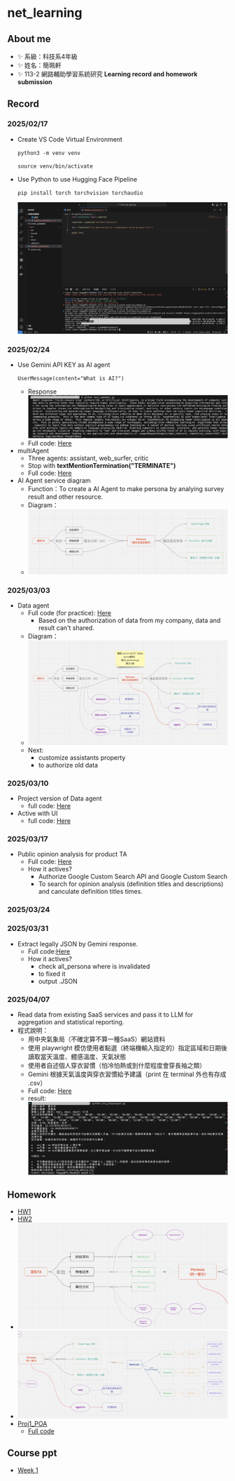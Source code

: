 # net_learning
## About me
- ✨ 系級：科技系4年級
- ✨ 姓名：簡珮軒
- ✨ 113-2 網路輔助學習系統研究 **Learning record and homework submission**
## Record
### 2025/02/17
- Create VS Code Virtual Environment
  ```
  python3 -m venv venv
  ```
  ```
  source venv/bin/activate
  ```
- Use Python to use Hugging Face Pipeline
  ```
  pip install torch torchvision torchaudio
  ```
  ![result](https://github.com/cpeggy/net_learnin/blob/main/%E6%88%AA%E5%9C%96%202025-02-17%2023.54.46.png)
### 2025/02/24
- Use Gemini API KEY as AI agent
  ```
  UserMessage(content="What is AI?")
  ```
  - Response
  ![result](https://github.com/cpeggy/net_learnin/blob/main/%E6%88%AA%E5%9C%96%202025-02-24%2014.48.32.png)
  - Full code: [Here](https://github.com/cpeggy/net_learnin/blob/main/week2rec/test_aimodel.py)
- multiAgent
  - Three agents: assistant, web_surfer, critic
  - Stop with **textMentionTermination("TERMINATE")**
  - Full code: [Here](https://github.com/cpeggy/net_learnin/blob/main/week2rec/test_aiage3.py)
- AI Agent service diagram
  - Function：To create a AI Agent to make persona by analying survey result and other resource.
  - Diagram：
  - ![dia](https://github.com/cpeggy/net_learnin/blob/main/%E6%88%AA%E5%9C%96%202025-03-03%2009.23.06.png)
### 2025/03/03 
- Data agent
  - Full code (for practice): [Here](https://github.com/cpeggy/net_learnin/blob/main/week3rec/test_dataagent.py)
    - Based on the authorization of data from my company, data and result can't shared.
  - Diagram：
  - ![dia](https://github.com/cpeggy/net_learnin/blob/main/%E6%88%AA%E5%9C%96%202025-03-03%2023.42.51.png)
  - Next:
    - customize assistants property
    - to authorize old data
### 2025/03/10
- Project version of Data agent
  - full code: [Here](https://github.com/cpeggy/net_learnin/blob/main/week3rec/proj_dataagent.py)
- Active with UI
  - full code: [Here](https://github.com/cpeggy/net_learnin/blob/main/week4rec/proj_dataagentUI.py)
### 2025/03/17
- Public opinion analysis for product TA
  - Full code: [Here](https://github.com/cpeggy/net_learnin/blob/main/week5rec/proj_anasaying.py)
  - How it actives?
    - Authorize Google Custom Search API and Google Custom Search
    - To search for opinion analysis (definition titles and descriptions) and canculate definition titles times.
### 2025/03/24
### 2025/03/31
- Extract legally JSON by Gemini response.
  - Full code:[Here](https://github.com/cpeggy/net_learnin/blob/main/week7rec/proj_dataper.py)
  - How it actives?
    - check all_persona where is invalidated
    - to fixed it
    - output .JSON
### 2025/04/07
- Read data from existing SaaS services and pass it to LLM for aggregation and statistical reporting.
- 程式說明：
  - 用中央氣象局（不確定算不算一種SaaS）網站資料
  - 使用 playwright 模仿使用者點選（終端機輸入指定的）指定區域和日期後讀取當天溫度、體感溫度、天氣狀態
  - 使用者自述個人穿衣習慣（怕冷怕熱或到什麼程度會穿長袖之類）
  - Gemini 根據天氣溫度與穿衣習慣給予建議（print 在 terminal 外也有存成 .csv）
  - Full code: [Here](https://github.com/cpeggy/net_learnin/blob/main/week9rec/pra_playoutput.py)
  - result: ![respic](https://github.com/cpeggy/net_learnin/blob/main/week9rec/%E6%88%AA%E5%9C%96%202025-04-14%2022.44.39.png)

## Homework
- [HW1](https://github.com/cpeggy/net_learnin/blob/main/week2rec/test_aiage3.py)
- [HW2](https://github.com/cpeggy/net_learnin/blob/main/week4rec/proj_dataagentUI.py)
- ![re1](https://github.com/cpeggy/net_learnin/blob/main/%E6%88%AA%E5%9C%96%202025-03-29%2015.04.46.png)
- ![re2](https://github.com/cpeggy/net_learnin/blob/main/%E6%88%AA%E5%9C%96%202025-03-29%2015.06.04.png)
- [Proj1_POA](https://github.com/cpeggy/net_learnin/blob/main/%E8%BC%BF%E6%83%85ana/README.md)
  - [Full code](https://github.com/cpeggy/poa/blob/main/app.py)
## Course ppt
- [Week 1](https://docs.google.com/presentation/d/1ao4jEB4lJg-ldtN8t88yivU4lr_uZpf-NxSrNZF9O7I/edit#slide=id.p)
